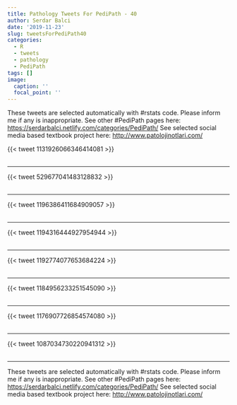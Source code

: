 ```yaml
---
title: Pathology Tweets For PediPath - 40
author: Serdar Balci
date: '2019-11-23'
slug: tweetsForPediPath40
categories:
  - R
  - tweets
  - pathology
  - PediPath
tags: []
image:
  caption: ''
  focal_point: ''
---
```



These tweets are selected automatically with #rstats code. Please inform me if any is inappropriate.
See other #PediPath pages here: https://serdarbalci.netlify.com/categories/PediPath/ 
See selected social media based textbook project here: http://www.patolojinotlari.com/

{{< tweet 1131926066346414081 >}}
<br>
<br>
<hr>
{{< tweet 529677041483128832 >}}
<br>
<br>
<hr>
{{< tweet 1196386411684909057 >}}
<br>
<br>
<hr>
{{< tweet 1194316444927954944 >}}
<br>
<br>
<hr>
{{< tweet 1192774077653684224 >}}
<br>
<br>
<hr>
{{< tweet 1184956233251545090 >}}
<br>
<br>
<hr>
{{< tweet 1176907726854574080 >}}
<br>
<br>
<hr>
{{< tweet 1087034730220941312 >}}
<br>
<br>
<hr>


These tweets are selected automatically with #rstats code. Please inform me if any is inappropriate.
See other #PediPath pages here: https://serdarbalci.netlify.com/categories/PediPath/ 
See selected social media based textbook project here: http://www.patolojinotlari.com/
